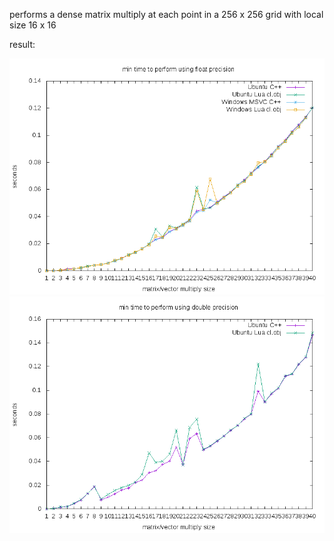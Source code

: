 performs a dense matrix multiply at each point in a 256 x 256 grid with local size 16 x 16

result:

![](comparison-min-float.png)
![](comparison-min-double.png)
